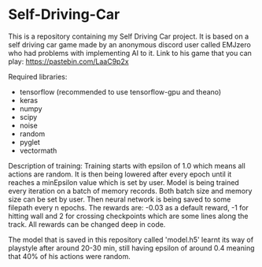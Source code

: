 # Self-Driving-Car
This is a repository containing my Self Driving Car project. It is based on a self driving car game made by an anonymous discord user called EMJzero who had problems with implementing AI to it. Link to his game that you can play: https://pastebin.com/LaaC9p2x

Required libraries:
- tensorflow (recommended to use tensorflow-gpu and theano)
- keras
- numpy
- scipy
- noise
- random
- pyglet
- vectormath

Description of training:
Training starts with epsilon of 1.0 which means all actions are random. It is then being lowered after every epoch until it reaches a minEpsilon value which is set by user. Model is being trained every iteration on a batch of memory records. Both batch size and memory size can be set by user. Then neural network is being saved to some filepath every n epochs. The rewards are: -0.03 as a default reward, -1 for hitting wall and 2 for crossing checkpoints which are some lines along the track. All rewards can be changed deep in code.

The model that is saved in this repository called 'model.h5' learnt its way of playstyle after around 20-30 min, still having epsilon of around 0.4 meaning that 40% of his actions were random.
